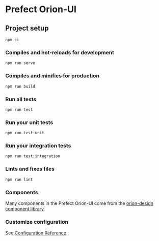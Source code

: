 # Prefect Orion-UI

## Project setup

```
npm ci
```

### Compiles and hot-reloads for development

```
npm run serve
```

### Compiles and minifies for production

```
npm run build
```

### Run all tests

```
npm run test
```

### Run your unit tests

```
npm run test:unit
```

### Run your integration tests

```
npm run test:integration
```

### Lints and fixes files

```
npm run lint
```
### Components

Many components in the Prefect Orion-UI come from the [orion-design component library](https://github.com/PrefectHQ/orion-design).  
### Customize configuration

See [Configuration Reference](https://cli.vuejs.org/config/).
